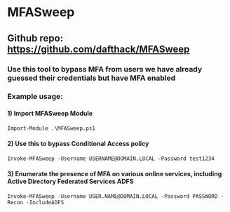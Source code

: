 # MFASweep

## Github repo: https://github.com/dafthack/MFASweep

### Use this tool to bypass MFA from users we have already guessed their credentials but have MFA enabled

### Example usage:

#### 1) Import MFASweep Module

    Import-Module .\MFASweep.ps1

#### 2) Use this to bypass Conditional Access policy

    Invoke-MFASweep -Username USERNAME@DOMAIN.LOCAL -Password test1234 

#### 3) Enumerate the presence of MFA on various online services, including Active Directory Federated Services ADFS

    Invoke-MFASweep -Username USER.NAME@DOMAIN.LOCAL -Password PASSWORD -Recon -IncludeADFS 
